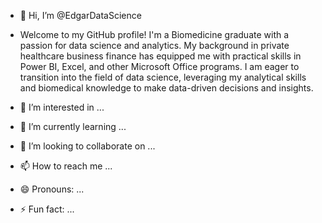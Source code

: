 - 👋 Hi, I’m @EdgarDataScience

- Welcome to my GitHub profile! I'm a Biomedicine graduate with a passion for data science and analytics. My background in private healthcare business finance has equipped me with practical skills in Power BI, Excel, and other Microsoft Office programs. I am eager to transition into the field of data science, leveraging my analytical skills and biomedical knowledge to make data-driven decisions and insights. 
- 👀 I’m interested in ...
- 🌱 I’m currently learning ...
- 💞️ I’m looking to collaborate on ...
- 📫 How to reach me ...
- 😄 Pronouns: ...
- ⚡ Fun fact: ...

<!---
EdgarDataScience/EdgarDataScience is a ✨ special ✨ repository because its `README.md` (this file) appears on your GitHub profile.
You can click the Preview link to take a look at your changes.
--->

